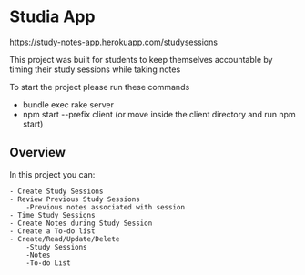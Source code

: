 # Studia App

https://study-notes-app.herokuapp.com/studysessions

This project was built for students to keep themselves accountable by timing their study sessions while taking notes

To start the project please run these commands

- bundle exec rake server
- npm start --prefix client (or move inside the client directory and run npm start)

## Overview

In this project you can:

    - Create Study Sessions
    - Review Previous Study Sessions
        -Previous notes associated with session
    - Time Study Sessions
    - Create Notes during Study Session
    - Create a To-do list
    - Create/Read/Update/Delete
        -Study Sessions
        -Notes
        -To-do List
